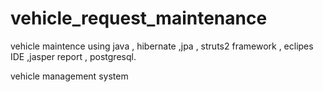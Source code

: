 # vehicle_request_maintenance

vehicle maintence using java , hibernate ,jpa , struts2 framework , eclipes IDE ,jasper report , postgresql.

vehicle management system
